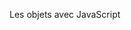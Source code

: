 Les objets avec JavaScript


<script>

let nomVariable = {
    // l'objet 
}


// Ce qu'on retrouve souvent

let utilisateur = {
    nom: 'Musk',
    prenom: 'elon',
    adresse:{
        rue: 'Etoiles machin truc',
        pays: 'Etats-Unis',
        etat: 'californie'
        ....
    } ,
}

// Autre Exemple 

let articles = {
    articleA: {
        titre: 'Mon premier artcile',
        description: 'Voici mon premier article'
    },
    articleB: {
        titre: 'Mon deuxième artcile',
        description: 'Voici mon deuxième article'
    }
}

console.log(articles['articleA']['titre']);

// resultat console : " Mon premier article "